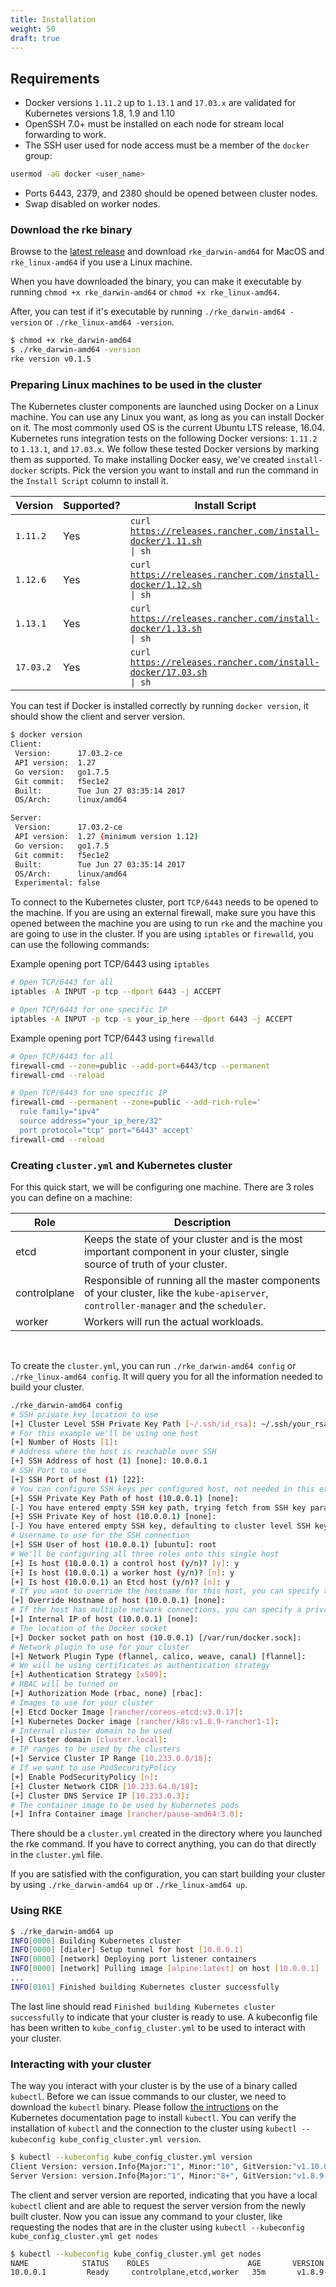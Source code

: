 ```yaml
---
title: Installation
weight: 50
draft: true
---
```


<!-- Mohamed: Refer to the blog to see how this could be better written-->

## Requirements

- Docker versions `1.11.2` up to `1.13.1` and `17.03.x` are validated for Kubernetes versions 1.8, 1.9 and 1.10
- OpenSSH 7.0+ must be installed on each node for stream local forwarding to work.
- The SSH user used for node access must be a member of the `docker` group:

```bash
usermod -aG docker <user_name>
```

- Ports 6443, 2379, and 2380 should be opened between cluster nodes.
- Swap disabled on worker nodes.

### Download the rke binary

Browse to the [latest release](https://github.com/rancher/rke/releases/latest) and download `rke_darwin-amd64` for MacOS and `rke_linux-amd64` if you use a Linux machine.

When you have downloaded the binary, you can make it executable by running `chmod +x rke_darwin-amd64` or `chmod +x rke_linux-amd64`.

After, you can test if it's executable by running `./rke_darwin-amd64 -version` or `./rke_linux-amd64 -version`.

```bash
$ chmod +x rke_darwin-amd64
$ ./rke_darwin-amd64 -version
rke version v0.1.5
```

### Preparing Linux machines to be used in the cluster

The Kubernetes cluster components are launched using Docker on a Linux machine. You can use any Linux you want, as long as you can install Docker on it. The most commonly used OS is the current Ubuntu LTS release, 16.04. Kubernetes runs integration tests on the following Docker versions: `1.11.2` to `1.13.1`, and `17.03.x`. We follow these tested Docker versions by marking them as supported. To make installing Docker easy, we've created `install-docker` scripts. Pick the version you want to install and run the command in the `Install Script` column to install it.

Version   | Supported? | Install Script |
----------|------------|------------------
`1.11.2`  | Yes        | <code>curl https://releases.rancher.com/install-docker/1.11.sh &#124; sh</code> |
`1.12.6`  | Yes        | <code>curl https://releases.rancher.com/install-docker/1.12.sh &#124; sh</code> |
`1.13.1`  | Yes        | <code>curl https://releases.rancher.com/install-docker/1.13.sh &#124; sh</code> |
`17.03.2` | Yes        | <code>curl https://releases.rancher.com/install-docker/17.03.sh &#124; sh</code> |

You can test if Docker is installed correctly by running `docker version`, it should show the client and server version.

```bash
$ docker version
Client:
 Version:      17.03.2-ce
 API version:  1.27
 Go version:   go1.7.5
 Git commit:   f5ec1e2
 Built:        Tue Jun 27 03:35:14 2017
 OS/Arch:      linux/amd64

Server:
 Version:      17.03.2-ce
 API version:  1.27 (minimum version 1.12)
 Go version:   go1.7.5
 Git commit:   f5ec1e2
 Built:        Tue Jun 27 03:35:14 2017
 OS/Arch:      linux/amd64
 Experimental: false
```

To connect to the Kubernetes cluster, port `TCP/6443` needs to be opened to the machine. If you are using an external firewall, make sure you have this opened between the machine you are using to run `rke` and the machine you are going to use in the cluster. If you are using `iptables` or `firewalld`, you can use the following commands:

Example opening port TCP/6443 using `iptables`

```bash
# Open TCP/6443 for all
iptables -A INPUT -p tcp --dport 6443 -j ACCEPT

# Open TCP/6443 for one specific IP
iptables -A INPUT -p tcp -s your_ip_here --dport 6443 -j ACCEPT
```

Example opening port TCP/6443 using `firewalld`

```bash
# Open TCP/6443 for all
firewall-cmd --zone=public --add-port=6443/tcp --permanent
firewall-cmd --reload

# Open TCP/6443 for one specific IP
firewall-cmd --permanent --zone=public --add-rich-rule='
  rule family="ipv4"
  source address="your_ip_here/32"
  port protocol="tcp" port="6443" accept'
firewall-cmd --reload
```

### Creating `cluster.yml` and Kubernetes cluster

For this quick start, we will be configuring one machine. There are 3 roles you can define on a machine:

Role   | Description |
----------|----------|
etcd  | Keeps the state of your cluster and is the most important component in your cluster, single source of truth of your cluster. |
controlplane  | Responsible of running all the master components of your cluster, like the `kube-apiserver`, `controller-manager` and the `scheduler`.  |
worker | Workers will run the actual workloads. |

<br>

To create the `cluster.yml`, you can run `./rke_darwin-amd64 config` or `./rke_linux-amd64 config`. It will query you for all the information needed to build your cluster.

```bash
./rke_darwin-amd64 config
# SSH private key location to use
[+] Cluster Level SSH Private Key Path [~/.ssh/id_rsa]: ~/.ssh/your_rsa_key
# For this example we'll be using one host
[+] Number of Hosts [1]:
# Address where the host is reachable over SSH
[+] SSH Address of host (1) [none]: 10.0.0.1
# SSH Port to use
[+] SSH Port of host (1) [22]:
# You can configure SSH keys per configured host, not needed in this example
[+] SSH Private Key Path of host (10.0.0.1) [none]:
[-] You have entered empty SSH key path, trying fetch from SSH key parameter
[+] SSH Private Key of host (10.0.0.1) [none]:
[-] You have entered empty SSH key, defaulting to cluster level SSH key: ~/.ssh/your_rsa_key
# Username to use for the SSH connection
[+] SSH User of host (10.0.0.1) [ubuntu]: root
# We'll be configuring all three roles onto this single host
[+] Is host (10.0.0.1) a control host (y/n)? [y]: y
[+] Is host (10.0.0.1) a worker host (y/n)? [n]: y
[+] Is host (10.0.0.1) an Etcd host (y/n)? [n]: y
# If you want to override the hostname for this host, you can specify that here
[+] Override Hostname of host (10.0.0.1) [none]:
# If the host has multiple network connections, you can specify a private network connection here
[+] Internal IP of host (10.0.0.1) [none]:
# The location of the Docker socket
[+] Docker socket path on host (10.0.0.1) [/var/run/docker.sock]:
# Network plugin to use for your cluster
[+] Network Plugin Type (flannel, calico, weave, canal) [flannel]:
# We will be using certificates as authentication strategy
[+] Authentication Strategy [x509]:
# RBAC will be turned on
[+] Authorization Mode (rbac, none) [rbac]:
# Images to use for your cluster
[+] Etcd Docker Image [rancher/coreos-etcd:v3.0.17]:
[+] Kubernetes Docker image [rancher/k8s:v1.8.9-rancher1-1]:
# Internal cluster domain to be used
[+] Cluster domain [cluster.local]:
# IP ranges to be used by the clusters
[+] Service Cluster IP Range [10.233.0.0/18]:
# If we want to use PodSecurityPolicy
[+] Enable PodSecurityPolicy [n]:
[+] Cluster Network CIDR [10.233.64.0/18]:
[+] Cluster DNS Service IP [10.233.0.3]:
# The container image to be used by Kubernetes pods
[+] Infra Container image [rancher/pause-amd64:3.0]:
```

There should be a `cluster.yml` created in the directory where you launched the rke command. If you have to correct anything, you can do that directly in the `cluster.yml` file.

If you are satisfied with the configuration, you can start building your cluster by using `./rke_darwin-amd64 up` or `./rke_linux-amd64 up`.

### Using RKE



```bash
$ ./rke_darwin-amd64 up
INFO[0000] Building Kubernetes cluster
INFO[0000] [dialer] Setup tunnel for host [10.0.0.1]
INFO[0000] [network] Deploying port listener containers
INFO[0000] [network] Pulling image [alpine:latest] on host [10.0.0.1]
...
INFO[0101] Finished building Kubernetes cluster successfully
```

The last line should read `Finished building Kubernetes cluster successfully` to indicate that your cluster is ready to use. A kubeconfig file has been written to `kube_config_cluster.yml` to be used to interact with your cluster.

### Interacting with your cluster

The way you interact with your cluster is by the use of a binary called `kubectl`. Before we can issue commands to our cluster, we need to download the `kubectl` binary. Please follow [the intructions](https://kubernetes.io/docs/tasks/tools/install-kubectl/) on the Kubernetes documentation page to install `kubectl`. You can verify the installation of `kubectl` and the connection to the cluster using `kubectl --kubeconfig kube_config_cluster.yml version`.

```bash
$ kubectl --kubeconfig kube_config_cluster.yml version
Client Version: version.Info{Major:"1", Minor:"10", GitVersion:"v1.10.0", GitCommit:"fc32d2f3698e36b93322a3465f63a14e9f0eaead", GitTreeState:"clean", BuildDate:"2018-03-27T00:13:02Z", GoVersion:"go1.9.4", Compiler:"gc", Platform:"darwin/amd64"}
Server Version: version.Info{Major:"1", Minor:"8+", GitVersion:"v1.8.9-rancher1", GitCommit:"68595e18f25e24125244e9966b1e5468a98c1cd4", GitTreeState:"clean", BuildDate:"2018-03-13T04:37:53Z", GoVersion:"go1.8.3", Compiler:"gc", Platform:"linux/amd64"}
```

The client and server version are reported, indicating that you have a local `kubectl` client and are able to request the server version from the newly built cluster. Now you can issue any command to your cluster, like requesting the nodes that are in the cluster using `kubectl --kubeconfig kube_config_cluster.yml get nodes`

```bash
$ kubectl --kubeconfig kube_config_cluster.yml get nodes
NAME            STATUS    ROLES                      AGE       VERSION
10.0.0.1         Ready     controlplane,etcd,worker   35m       v1.8.9-rancher1
```
